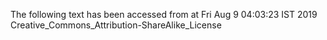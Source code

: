 The following text has been accessed from at Fri Aug 9 04:03:23 IST 2019
Creative_Commons_Attribution-ShareAlike_License
